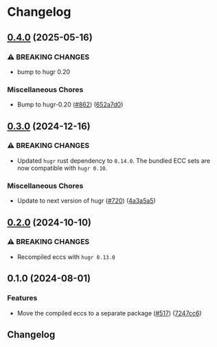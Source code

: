 # Changelog

## [0.4.0](https://github.com/CQCL/tket2/compare/tket2-eccs-v0.3.0...tket2-eccs-v0.4.0) (2025-05-16)


### ⚠ BREAKING CHANGES

* bump to hugr 0.20

### Miscellaneous Chores

* Bump to hugr-0.20 ([#862](https://github.com/CQCL/tket2/issues/862)) ([652a7d0](https://github.com/CQCL/tket2/commit/652a7d0b039bca62407f16f7548204e97f92ef5a))

## [0.3.0](https://github.com/CQCL/tket2/compare/tket2-eccs-v0.2.0...tket2-eccs-v0.3.0) (2024-12-16)


### ⚠ BREAKING CHANGES

* Updated `hugr` rust dependency to `0.14.0`. The bundled ECC sets are now compatible with `hugr 0.10`.


### Miscellaneous Chores

* Update to next version of hugr ([#720](https://github.com/CQCL/tket2/issues/720)) ([4a3a5a5](https://github.com/CQCL/tket2/commit/4a3a5a5e38252d4ee709e7e97bb5a1e90bd9fff4))

## [0.2.0](https://github.com/CQCL/tket2/compare/tket2-eccs-v0.1.0...tket2-eccs-v0.2.0) (2024-10-10)


### ⚠ BREAKING CHANGES

* Recompiled eccs with `hugr 0.13.0`

## 0.1.0 (2024-08-01)


### Features

* Move the compiled eccs to a separate package ([#517](https://github.com/CQCL/tket2/issues/517)) ([7247cc6](https://github.com/CQCL/tket2/commit/7247cc65f4c4e679fd5b680d1e53e630f06d94a1))

## Changelog
